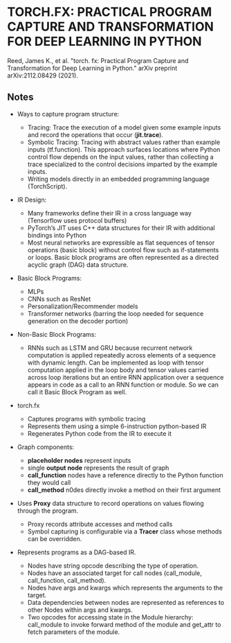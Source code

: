 # TORCH.FX: PRACTICAL PROGRAM CAPTURE AND TRANSFORMATION FOR DEEP LEARNING IN PYTHON

Reed, James K., et al. "torch. fx: Practical Program Capture and Transformation for Deep Learning in Python." arXiv preprint arXiv:2112.08429 (2021).

## Notes

- Ways to capture program structure:
  - Tracing: Trace the execution of a model given some example inputs and record the operations that occur (**jit.trace**).
  - Symbolic Tracing: Tracing with abstract values rather than example inputs (tf.function). This approach surfaces locations where Python control flow depends on the input values, rather than collecting a trace specialized to the control decisions imparted by the example inputs.
  - Writing models directly in an embedded programming language (TorchScript).

- IR Design:
  - Many frameworks define their IR in a cross language way (Tensorflow uses protocol buffers)
  - PyTorch’s JIT uses C++ data structures for their IR with additional bindings into Python
  - Most neural networks are expressible as flat sequences of tensor operations (basic block) without control flow such as if-statements or loops. Basic block programs are often represented as a directed acyclic graph (DAG) data structure.

- Basic Block Programs:
  - MLPs
  - CNNs such as ResNet
  - Personalization/Recommender models
  - Transformer networks (barring the loop needed for sequence generation on the decoder portion)

- Non-Basic Block Programs:
  - RNNs such as LSTM and GRU because recurrent network computation is applied repeatedly across elements of a sequence with dynamic length. Can be implemented as loop with tensor computation applied in the loop body and tensor values carried across loop iterations but an entire RNN application over a sequence appears in code as a call to an RNN function or module. So we can call it Basic Block Program as well.

- torch.fx
  - Captures programs with symbolic tracing
  - Represents them using a simple 6-instruction python-based IR
  - Regenerates Python code from the IR to execute it

- Graph components:
  - **placeholder nodes** represent inputs
  - single **output node** represents the result of graph
  - **call_function** nodes have a reference directly to the Python function they would call
  - **call_method** n0des directly invoke a method on their first argument

- Uses **Proxy** data structure to record operations on values flowing through the program.
  - Proxy records attribute accesses and method calls
  - Symbol capturing is configurable via a **Tracer** class whose methods can be overridden.

- Represents programs as a DAG-based IR.
  - Nodes have string opcode describing the type of operation.
  - Nodes have an associated target for call nodes (call_module, call_function, call_method).
  - Nodes have args and kwargs which represents the arguments to the target.
  - Data dependencies between nodes are represented as references to other Nodes within args and kwargs.
  - Two opcodes for accessing state in the Module hierarchy: call_module to invoke forward method of the module and get_attr to fetch parameters of the module.